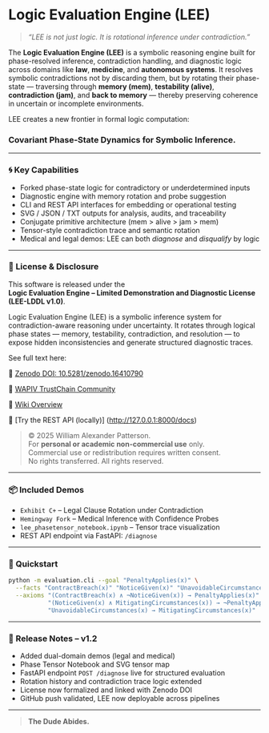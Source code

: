 # Logic Evaluation Engine (LEE)

> *“LEE is not just logic. It is rotational inference under contradiction.”*

The **Logic Evaluation Engine (LEE)** is a symbolic reasoning engine built for phase-resolved inference, contradiction handling, and diagnostic logic across domains like **law**, **medicine**, and **autonomous systems**. It resolves symbolic contradictions not by discarding them, but by rotating their phase-state — traversing through **memory (mem)**, **testability (alive)**, **contradiction (jam)**, and **back to memory** — thereby preserving coherence in uncertain or incomplete environments.

LEE creates a new frontier in formal logic computation:  
### **Covariant Phase-State Dynamics for Symbolic Inference.**

---

### 🌀 Key Capabilities

- Forked phase-state logic for contradictory or underdetermined inputs  
- Diagnostic engine with memory rotation and probe suggestion  
- CLI and REST API interfaces for embedding or operational testing  
- SVG / JSON / TXT outputs for analysis, audits, and traceability  
- Conjugate primitive architecture (mem > alive > jam > mem)  
- Tensor-style contradiction trace and semantic rotation  
- Medical and legal demos: LEE can both *diagnose* and *disqualify* by logic

---

### 🔐 License & Disclosure

This software is released under the  
**Logic Evaluation Engine – Limited Demonstration and Diagnostic License (LEE-LDDL v1.0)**.

Logic Evaluation Engine (LEE) is a symbolic inference system for contradiction-aware reasoning under uncertainty. It rotates through logical phase states — memory, testability, contradiction, and resolution — to expose hidden inconsistencies and generate structured diagnostic traces.

See full text here:  

📜 [Zenodo DOI: 10.5281/zenodo.16410790](https://doi.org/10.5281/zenodo.16410790)  

🧠 [WAPIV TrustChain Community](https://zenodo.org/communities/wapiv/about)

📖 [Wiki Overview](https://github.com/KILGORETROUT111/logic-evaluation-engine/wiki)

🔧 [Try the REST API (locally)] (http://127.0.0.1:8000/docs)


> © 2025 William Alexander Patterson.  
> For **personal or academic non-commercial use** only.  
> Commercial use or redistribution requires written consent.  
> No rights transferred. All rights reserved.

---

### 📦 Included Demos

- `Exhibit C+` – Legal Clause Rotation under Contradiction  
- `Hemingway Fork` – Medical Inference with Confidence Probes  
- `lee_phasetensor_notebook.ipynb` – Tensor trace visualization  
- REST API endpoint via FastAPI: `/diagnose`

---

### 🚀 Quickstart

```bash
python -m evaluation.cli --goal "PenaltyApplies(x)" \
  --facts "ContractBreach(x)" "NoticeGiven(x)" "UnavoidableCircumstances(x)" \
  --axioms "(ContractBreach(x) ∧ ¬NoticeGiven(x)) → PenaltyApplies(x)" \
           "(NoticeGiven(x) ∧ MitigatingCircumstances(x)) → ¬PenaltyApplies(x)" \
           "UnavoidableCircumstances(x) → MitigatingCircumstances(x)"
```

---

### 🔖 Release Notes – v1.2

- Added dual-domain demos (legal and medical)  
- Phase Tensor Notebook and SVG tensor map  
- FastAPI endpoint `POST /diagnose` live for structured evaluation  
- Rotation history and contradiction trace logic extended  
- License now formalized and linked with Zenodo DOI  
- GitHub push validated, LEE now deployable across pipelines

---

> **The Dude Abides.**
